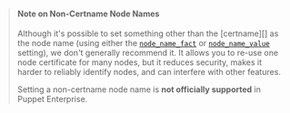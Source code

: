 [node_name_fact]: /references/4.2.latest/configuration.html#nodenamefact
[node_name_value]: /references/4.2.latest/configuration.html#nodenamevalue

> #### Note on Non-Certname Node Names
>
> Although it's possible to set something other than the [certname][] as the node name (using either the [`node_name_fact`][node_name_fact] or [`node_name_value`][node_name_value] setting), we don't generally recommend it. It allows you to re-use one node certificate for many nodes, but it reduces security, makes it harder to reliably identify nodes, and can interfere with other features.
>
> Setting a non-certname node name is **not officially supported** in Puppet Enterprise.
